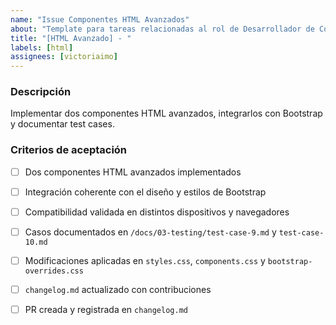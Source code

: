 ```yaml
---
name: "Issue Componentes HTML Avanzados"
about: "Template para tareas relacionadas al rol de Desarrollador de Componentes HTML Avanzados"
title: "[HTML Avanzado] - "
labels: [html]
assignees: [victoriaimo]
---
```


### Descripción
Implementar dos componentes HTML avanzados, integrarlos con Bootstrap y documentar test cases.

### Criterios de aceptación
- [ ] Dos componentes HTML avanzados implementados
- [ ] Integración coherente con el diseño y estilos de Bootstrap
- [ ] Compatibilidad validada en distintos dispositivos y navegadores
- [ ] Casos documentados en `/docs/03-testing/test-case-9.md` y `test-case-10.md`
- [ ] Modificaciones aplicadas en `styles.css`, `components.css` y `bootstrap-overrides.css`
- [ ] `changelog.md` actualizado con contribuciones
- [ ] PR creada y registrada en `changelog.md`

